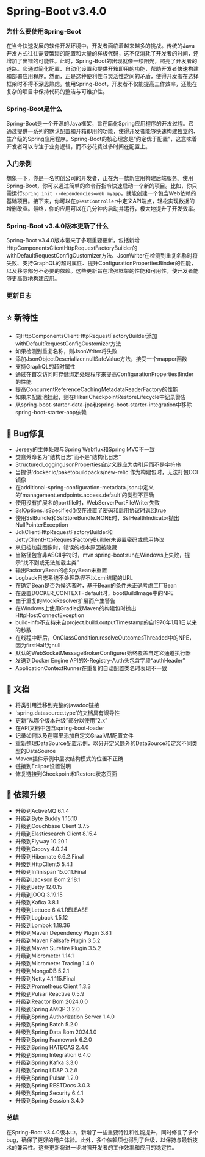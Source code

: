 # Spring-Boot v3.4.0
### 为什么要使用Spring-Boot

在当今快速发展的软件开发环境中，开发者面临着越来越多的挑战。传统的Java开发方式往往需要繁琐的配置和大量的样板代码，这不仅消耗了开发者的时间，还增加了出错的可能性。此时，Spring-Boot的出现就像一缕阳光，照亮了开发者的道路。它通过简化配置、自动化设置和提供开箱即用的功能，帮助开发者快速构建和部署应用程序。然而，正是这种便利性与灵活性之间的矛盾，使得开发者在选择框架时不得不深思熟虑。使用Spring-Boot，开发者不仅能提高工作效率，还能在复杂的项目中保持代码的整洁与可维护性。

### Spring-Boot是什么

Spring-Boot是一个开源的Java框架，旨在简化Spring应用程序的开发过程。它通过提供一系列的默认配置和开箱即用的功能，使得开发者能够快速构建独立的、生产级的Spring应用程序。Spring-Boot的核心理念是“约定优于配置”，这意味着开发者可以专注于业务逻辑，而不必花费过多时间在配置上。

### 入门示例

想象一下，你是一名初创公司的开发者，正在为一款新应用构建后端服务。使用Spring-Boot，你可以通过简单的命令行指令快速启动一个新的项目。比如，你只需运行`spring init --dependencies=web myapp`，就能创建一个包含Web依赖的基础项目。接下来，你可以在`@RestController`中定义API端点，轻松实现数据的增删改查。最终，你的应用可以在几分钟内启动并运行，极大地提升了开发效率。

### Spring-Boot v3.4.0版本更新了什么

Spring-Boot v3.4.0版本带来了多项重要更新，包括新增HttpComponentsClientHttpRequestFactoryBuilder的withDefaultRequestConfigCustomizer方法、JsonWriter在检测到重复名称时将失败、支持GraphQL的超时属性、提升ConfigurationPropertiesBinder的性能，以及移除部分不必要的依赖。这些更新旨在增强框架的性能和可用性，使开发者能够更高效地构建应用。

### 更新日志

## ⭐ 新特性
- 向HttpComponentsClientHttpRequestFactoryBuilder添加withDefaultRequestConfigCustomizer方法
- 如果检测到重复名称，则JsonWriter将失败
- 添加JsonObjectDeserializer.nullSafeValue方法，接受一个mapper函数
- 支持GraphQL的超时属性
- 通过在首次访问时存储绑定处理程序来提高ConfigurationPropertiesBinder的性能
- 提高ConcurrentReferenceCachingMetadataReaderFactory的性能
- 如果未配置池挂起，则在HikariCheckpointRestoreLifecycle中记录警告
- 从spring-boot-starter-data-jpa和spring-boot-starter-integration中移除spring-boot-starter-aop依赖

## 🐞 Bug修复
- Jersey的主体处理与Spring Webflux和Spring MVC不一致
- 类意外命名为“结构日志”而不是“结构化日志”
- StructuredLoggingJsonProperties自定义器应为类引用而不是字符串
- 当提供'docker.io/paketobuildpacks/new-relic'作为构建包时，无法打包OCI镜像
- 在additional-spring-configuration-metadata.json中定义的'management.endpoints.access.default'的类型不正确
- 使用没有扩展名的portfile时，WebServerPortFileWriter失败
- SslOptions.isSpecified()仅在设置了密码和启用协议时返回true
- 使用SslBundle和SslStoreBundle.NONE时，SslHealthIndicator抛出NullPointerException
- JdkClientHttpRequestFactoryBuilder和JettyClientHttpRequestFactoryBuilder未设置密码或启用协议
- 从归档加载图像时，错误的根本原因被隐藏
- 当路径包含非ASCII字符时，mvn spring-boot:run在Windows上失败，提示“找不到或无法加载主类”
- 输出FactoryBean的@SpyBean未重置
- Logback日志系统不处理路径不以.xml结尾的URL
- 在确定Bean是否为候选者时，基于Bean的条件未正确考虑工厂Bean
- 在设置DOCKER_CONTEXT=default时，bootBuildImage中的NPE
- 由于重复的MockResolver扩展而产生警告
- 在Windows上使用Gradle或Maven的构建包时抛出HttpHostConnectException
- build-info不支持来自project.build.outputTimestamp的自1970年1月1日以来的秒数
- 在线程中断后，OnClassCondition.resolveOutcomesThreaded中的NPE，因为firstHalf为null
- 默认的WebSocketMessageBrokerConfigurer始终覆盖自定义通道执行器
- 发送到Docker Engine API的X-Registry-Auth头包含字段“authHeader”
- ApplicationContextRunner在重复的自动配置类名时表现不一致

## 📔 文档
- 将类引用迁移到完整的javadoc链接
- 'spring.datasource.type'的文档具有误导性
- 更新“从哪个版本升级”部分以使用“2.x”
- 在API文档中包含spring-boot-loader
- 记录如何以及在哪里添加自定义GraalVM配置文件
- 重新整理DataSource配置示例，以分开定义额外的DataSource和定义不同类型的DataSource
- Maven插件示例中层次结构模式的位置不正确
- 链接到Eclipse设置说明
- 修复链接到Checkpoint和Restore状态页面

## 🔨 依赖升级
- 升级到ActiveMQ 6.1.4
- 升级到Byte Buddy 1.15.10
- 升级到Couchbase Client 3.7.5
- 升级到Elasticsearch Client 8.15.4
- 升级到Flyway 10.20.1
- 升级到Groovy 4.0.24
- 升级到Hibernate 6.6.2.Final
- 升级到HttpClient5 5.4.1
- 升级到Infinispan 15.0.11.Final
- 升级到Jackson Bom 2.18.1
- 升级到Jetty 12.0.15
- 升级到jOOQ 3.19.15
- 升级到Kafka 3.8.1
- 升级到Lettuce 6.4.1.RELEASE
- 升级到Logback 1.5.12
- 升级到Lombok 1.18.36
- 升级到Maven Dependency Plugin 3.8.1
- 升级到Maven Failsafe Plugin 3.5.2
- 升级到Maven Surefire Plugin 3.5.2
- 升级到Micrometer 1.14.1
- 升级到Micrometer Tracing 1.4.0
- 升级到MongoDB 5.2.1
- 升级到Netty 4.1.115.Final
- 升级到Prometheus Client 1.3.3
- 升级到Pulsar Reactive 0.5.9
- 升级到Reactor Bom 2024.0.0
- 升级到Spring AMQP 3.2.0
- 升级到Spring Authorization Server 1.4.0
- 升级到Spring Batch 5.2.0
- 升级到Spring Data Bom 2024.1.0
- 升级到Spring Framework 6.2.0
- 升级到Spring HATEOAS 2.4.0
- 升级到Spring Integration 6.4.0
- 升级到Spring Kafka 3.3.0
- 升级到Spring LDAP 3.2.8
- 升级到Spring Pulsar 1.2.0
- 升级到Spring RESTDocs 3.0.3
- 升级到Spring Security 6.4.1
- 升级到Spring Session 3.4.0

### 总结

在Spring-Boot v3.4.0版本中，新增了一些重要特性和性能提升，同时修复了多个bug，确保了更好的用户体验。此外，多个依赖项也得到了升级，以保持与最新技术的兼容性。这些更新将进一步增强开发者的工作效率和应用的稳定性。